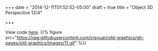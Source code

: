 +++
date = "2014-12-11T01:52:52-05:00"
draft = true
title = "Object 3D Perspective 12/4"

+++

View code <a href="https://github.com/irisyuan/old-graphics/tree/gh-pages/old-graphics/assignment11" target="_blank">here</a>.
{{% figure src="https://raw.githubusercontent.com/irisyuan/old-graphics/gh-pages/old-graphics/images/11.gif" %}}
